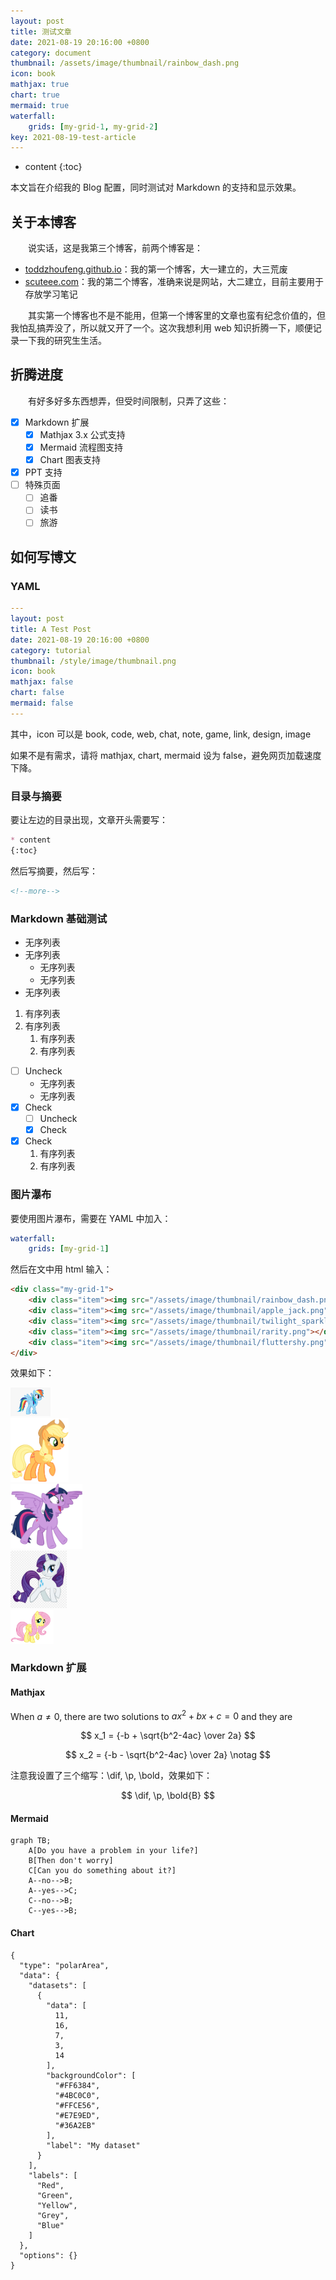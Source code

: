 ```yaml
---
layout: post
title: 测试文章
date: 2021-08-19 20:16:00 +0800
category: document
thumbnail: /assets/image/thumbnail/rainbow_dash.png
icon: book
mathjax: true
chart: true
mermaid: true
waterfall:
    grids: [my-grid-1, my-grid-2]
key: 2021-08-19-test-article
---
```



* content
{:toc}

本文旨在介绍我的 Blog 配置，同时测试对 Markdown 的支持和显示效果。
<!--more-->

## 关于本博客

&emsp;&emsp;说实话，这是我第三个博客，前两个博客是：

* [toddzhoufeng.github.io](https://toddzhoufeng.github.io)：我的第一个博客，大一建立的，大三荒废
* [scuteee.com](https://scuteee.com)：我的第二个博客，准确来说是网站，大二建立，目前主要用于存放学习笔记

&emsp;&emsp;其实第一个博客也不是不能用，但第一个博客里的文章也蛮有纪念价值的，但我怕乱搞弄没了，所以就又开了一个。这次我想利用 web 知识折腾一下，顺便记录一下我的研究生生活。

## 折腾进度

&emsp;&emsp;有好多好多东西想弄，但受时间限制，只弄了这些：

- [x] Markdown 扩展
  - [x] Mathjax 3.x 公式支持
  - [x] Mermaid 流程图支持
  - [x] Chart 图表支持
- [x] PPT 支持
- [ ] 特殊页面
  - [ ] 追番
  - [ ] 读书
  - [ ] 旅游

## 如何写博文

### YAML

```yaml
---
layout: post
title: A Test Post
date: 2021-08-19 20:16:00 +0800
category: tutorial
thumbnail: /style/image/thumbnail.png
icon: book
mathjax: false
chart: false
mermaid: false
---
```

其中，icon 可以是 book, code, web, chat, note, game, link, design, image

如果不是有需求，请将 mathjax, chart, mermaid 设为 false，避免网页加载速度下降。

### 目录与摘要

要让左边的目录出现，文章开头需要写：

```markdown
* content
{:toc}
```

然后写摘要，然后写：

```markdown
<!--more-->
```

### Markdown 基础测试

- 无序列表
- 无序列表
  - 无序列表
  - 无序列表
- 无序列表

1. 有序列表
2. 有序列表
   1. 有序列表
   2. 有序列表

- [ ] Uncheck
  * 无序列表
  * 无序列表
- [x] Check
  - [ ] Uncheck
  - [x] Check
- [x] Check
  1. 有序列表
  2. 有序列表

### 图片瀑布

要使用图片瀑布，需要在 YAML 中加入：

```yaml
waterfall:
    grids: [my-grid-1]
```

然后在文中用 html 输入：

```html
<div class="my-grid-1">
    <div class="item"><img src="/assets/image/thumbnail/rainbow_dash.png"></div>
    <div class="item"><img src="/assets/image/thumbnail/apple_jack.png"></div>
    <div class="item"><img src="/assets/image/thumbnail/twilight_sparkle.png"></div>
    <div class="item"><img src="/assets/image/thumbnail/rarity.png"></div>
    <div class="item"><img src="/assets/image/thumbnail/fluttershy.png"></div>
</div>
```

效果如下：

<div class="my-grid-1">
    <div class="item"><img src="/assets/image/thumbnail/rainbow_dash.png" width="64"></div>
    <div class="item"><img src="/assets/image/thumbnail/apple_jack.png" width="93"></div>
    <div class="item"><img src="/assets/image/thumbnail/twilight_sparkle.png" width="115"></div>
    <div class="item"><img src="/assets/image/thumbnail/rarity.jpg" width="90"></div>
    <div class="item"><img src="/assets/image/thumbnail/fluttershy.png" width="69"></div>
</div>

### Markdown 扩展

#### Mathjax

When $a \ne 0$, there are two solutions to $ax^2 + bx + c = 0$ and they are

$$
x_1 = {-b + \sqrt{b^2-4ac} \over 2a}
$$

$$
x_2 = {-b - \sqrt{b^2-4ac} \over 2a} \notag
$$

注意我设置了三个缩写：\dif, \p, \bold，效果如下：

$$
\dif, \p, \bold{B}
$$

#### Mermaid

```mermaid
graph TB;
    A[Do you have a problem in your life?]
    B[Then don't worry]
    C[Can you do something about it?]
    A--no-->B;
    A--yes-->C;
    C--no-->B;
    C--yes-->B;
```

#### Chart

```chart
{
  "type": "polarArea",
  "data": {
    "datasets": [
      {
        "data": [
          11,
          16,
          7,
          3,
          14
        ],
        "backgroundColor": [
          "#FF6384",
          "#4BC0C0",
          "#FFCE56",
          "#E7E9ED",
          "#36A2EB"
        ],
        "label": "My dataset"
      }
    ],
    "labels": [
      "Red",
      "Green",
      "Yellow",
      "Grey",
      "Blue"
    ]
  },
  "options": {}
}
```